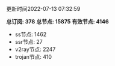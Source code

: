 更新时间2022-07-13 07:32:59

**总订阅: 378**
**总节点: 15875**
**有效节点: 4146**
- ss节点: 1462
- ssr节点: 27
- v2ray节点: 2247
- trojan节点: 410
